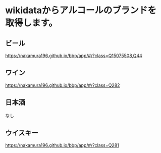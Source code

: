 # wikidataからアルコールのブランドを取得します。

## ビール

https://nakamura196.github.io/bbp/app/#/?class=Q15075508,Q44

## ワイン

https://nakamura196.github.io/bbp/app/#/?class=Q282


## 日本酒

なし

## ウイスキー

https://nakamura196.github.io/bbp/app/#/?class=Q281
